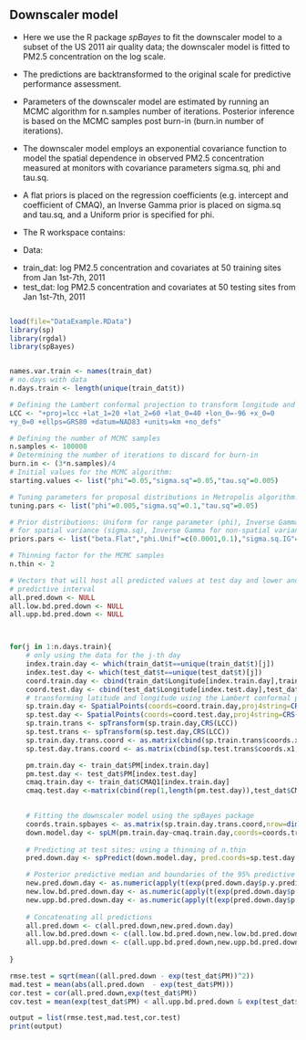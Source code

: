 ## Downscaler model

* Here we use the R package *spBayes* to fit the downscaler model to a subset of the US 2011 air quality data; the downscaler model is fitted to PM2.5 concentration on the log scale.
* The predictions are backtransformed to the original scale for predictive performance assessment.
* Parameters of the downscaler model are estimated by running an MCMC algorithm for n.samples number of iterations. Posterior inference is based on the MCMC samples post burn-in (burn.in number of iterations).
* The downscaler model employs an exponential covariance function to model the spatial dependence in observed PM2.5 concentration measured at monitors with covariance parameters sigma.sq, phi and tau.sq.
* A flat priors is placed on the regression coefficients (e.g. intercept and coefficient of CMAQ), an Inverse Gamma prior is placed on sigma.sq and tau.sq, and a Uniform prior is specified for phi.
* The R workspace contains:

* Data:

- train_dat: log PM2.5 concentration and covariates at 50 training sites from Jan 1st-7th, 2011
- test_dat:  log PM2.5 concentration and covariates at 50 testing sites from Jan 1st-7th, 2011


```r

load(file="DataExample.RData")
library(sp)
library(rgdal)
library(spBayes)


names.var.train <- names(train_dat)
# no.days with data
n.days.train <- length(unique(train_dat$t))

# Defining the Lambert conformal projection to transform longitude and latitude
LCC <- "+proj=lcc +lat_1=20 +lat_2=60 +lat_0=40 +lon_0=-96 +x_0=0
+y_0=0 +ellps=GRS80 +datum=NAD83 +units=km +no_defs"

# Defining the number of MCMC samples
n.samples <- 100000
# Determining the number of iterations to discard for burn-in
burn.in <- (3*n.samples)/4
# Initial values for the MCMC algorithm:
starting.values <- list("phi"=0.05,"sigma.sq"=0.05,"tau.sq"=0.005)

# Tuning parameters for proposal distributions in Metropolis algorithm:
tuning.pars <- list("phi"=0.005,"sigma.sq"=0.1,"tau.sq"=0.05)

# Prior distributions: Uniform for range parameter (phi), Inverse Gamma
# for spatial variance (sigma.sq), Inverse Gamma for non-spatial variance (tau.sq)
priors.pars <- list("beta.Flat","phi.Unif"=c(0.0001,0.1),"sigma.sq.IG"=c(2,0.05),"tau.sq.IG"=c(2,0.005))

# Thinning factor for the MCMC samples
n.thin <- 2

# Vectors that will host all predicted values at test day and lower and upper bounds of 95%
# predictive interval
all.pred.down <- NULL
all.low.bd.pred.down <- NULL
all.upp.bd.pred.down <- NULL



for(j in 1:n.days.train){
    # only using the data for the j-th day
    index.train.day <- which(train_dat$t==unique(train_dat$t)[j])
    index.test.day <- which(test_dat$t==unique(test_dat$t)[j])
    coord.train.day <- cbind(train_dat$Longitude[index.train.day],train_dat$Latitude[index.train.day])
    coord.test.day <- cbind(test_dat$Longitude[index.test.day],test_dat$Latitude[index.test.day])
    # transforming latitude and longitude using the Lambert conformal projection
    sp.train.day <- SpatialPoints(coords=coord.train.day,proj4string=CRS("+proj=longlat +ellps=WGS84"))
    sp.test.day <- SpatialPoints(coords=coord.test.day,proj4string=CRS("+proj=longlat +ellps=WGS84"))
    sp.train.trans <- spTransform(sp.train.day,CRS(LCC))
    sp.test.trans <- spTransform(sp.test.day,CRS(LCC))
    sp.train.day.trans.coord <- as.matrix(cbind(sp.train.trans$coords.x1,sp.train.trans$coords.x2))
    sp.test.day.trans.coord <- as.matrix(cbind(sp.test.trans$coords.x1,sp.test.trans$coords.x2))

    pm.train.day <- train_dat$PM[index.train.day]
    pm.test.day <- test_dat$PM[index.test.day]
    cmaq.train.day <- train_dat$CMAQ1[index.train.day]
    cmaq.test.day <-matrix(cbind(rep(1,length(pm.test.day)),test_dat$CMAQ1[index.test.day]),nrow=length(pm.test.day),ncol=2)
    

    # Fitting the downscaler model using the spBayes package
    coords.train.spbayes <- as.matrix(sp.train.day.trans.coord,nrow=dim(sp.train.day.trans.coord)[1],2)
    down.model.day <- spLM(pm.train.day~cmaq.train.day,coords=coords.train.spbayes,starting=starting.values,tuning=tuning.pars,priors=priors.pars,cov.model="exponential",n.samples=n.samples,verbose=FALSE, n.report=500)
    
    # Predicting at test sites; using a thinning of n.thin
    pred.down.day <- spPredict(down.model.day, pred.coords=sp.test.day.trans.coord, pred.covars=cmaq.test.day, start=burn.in, thin=n.thin)

    # Posterior predictive median and boundaries of the 95% predictive intervals on the original scale
    new.pred.down.day <- as.numeric(apply(t(exp(pred.down.day$p.y.predictive.samples)),2,quantile,0.5))
    new.low.bd.pred.down.day <- as.numeric(apply(t(exp(pred.down.day$p.y.predictive.samples)),2,quantile,0.025))
    new.upp.bd.pred.down.day <- as.numeric(apply(t(exp(pred.down.day$p.y.predictive.samples)),2,quantile,0.975))
    
    # Concatenating all predictions
    all.pred.down <- c(all.pred.down,new.pred.down.day)
    all.low.bd.pred.down <- c(all.low.bd.pred.down,new.low.bd.pred.down.day)
    all.upp.bd.pred.down <- c(all.upp.bd.pred.down,new.upp.bd.pred.down.day)
    
}

rmse.test = sqrt(mean((all.pred.down - exp(test_dat$PM))^2))
mad.test = mean(abs(all.pred.down  - exp(test_dat$PM)))
cor.test = cor(all.pred.down,exp(test_dat$PM))
cov.test = mean(exp(test_dat$PM) < all.upp.bd.pred.down & exp(test_dat$PM) > all.low.bd.pred.down)

output = list(rmse.test,mad.test,cor.test)
print(output)
```




